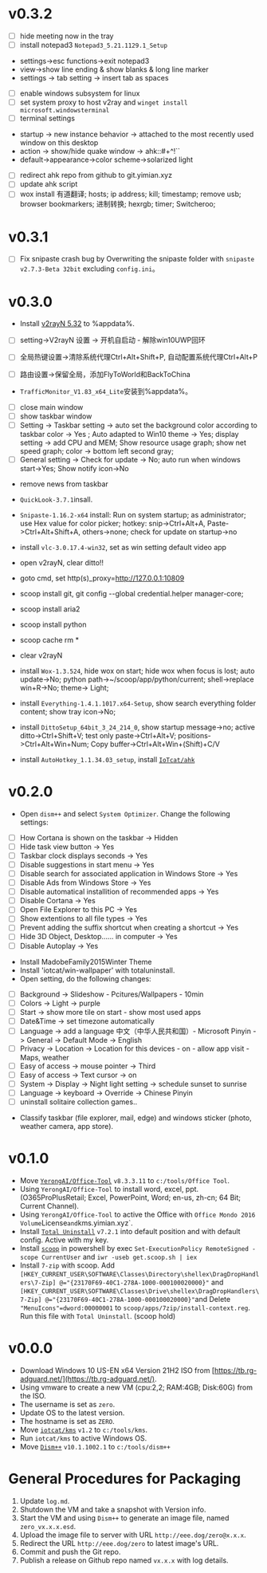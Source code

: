 # v0.3.2
 - [ ] hide meeting now in the tray
 - [ ] install notepad3 `Notepad3_5.21.1129.1_Setup`
 - settings->esc functions->exit notepad3
 - view->show line ending & show blanks & long line marker
 - settings -> tab setting -> insert tab as spaces
 - [ ] enable windows subsystem for linux
 - [ ] set system proxy to host v2ray and `winget install microsoft.windowsterminal`
 - [ ] terminal settings
 - startup -> new instance behavior -> attached to the most recently used window on this desktop
 - action -> show/hide quake window -> ahk::#+^!``
 - default->appearance->color scheme->solarized light
 - [ ] redirect ahk repo from github to git.yimian.xyz
 - [ ] update ahk script
 - [ ] wox install 有道翻译; hosts; ip address; kill; timestamp; remove usb; browser bookmarkers; 进制转换; hexrgb; timer; Switcheroo;
# v0.3.1
- [ ] Fix snipaste crash bug by Overwriting the snipaste folder with `snipaste v2.7.3-Beta 32bit` excluding `config.ini`。
# v0.3.0
- Install [v2rayN 5.32](https://github.com/2dust/v2rayN/releases/tag/5.23) to %appdata%. 
- [ ] setting->V2rayN 设置 -> 开机自启动 - 解除win10UWP回环
- [ ] 全局热键设置->清除系统代理Ctrl+Alt+Shift+P, 自动配置系统代理Ctrl+Alt+P
- [ ] 路由设置->保留全局，添加FlyToWorld和BackToChina


- `TrafficMonitor_V1.83_x64_Lite`安装到%appdata%。
- [ ] close main window
- [ ] show taskbar window
- [ ] Setting -> Taskbar setting -> auto set the background color according to taskbar color -> Yes ; Auto adapted to Win10 theme -> Yes; display setting ->  add CPU and MEM; Show resource usage graph; show net speed graph; color -> bottom left second gray; 
- [ ] General setting -> Check for update -> No; auto run when windows start->Yes; Show notify icon->No
- remove news from taskbar

- `QuickLook-3.7.1`insall.
- `Snipaste-1.16.2-x64` install: Run on system startup; as administrator; use Hex value for color picker; hotkey: snip->Ctrl+Alt+A, Paste->Ctrl+Alt+Shift+A, others->none; check for update on startup->no

- install `vlc-3.0.17.4-win32`, set as win setting default video app
- open v2rayN, clear ditto!!
- goto cmd, set http(s)_proxy=http://127.0.0.1:10809
- scoop install git, git config --global credential.helper manager-core; 
- scoop install aria2
- scoop install python
- scoop cache rm *
- clear v2rayN
- install `Wox-1.3.524`, hide wox on start; hide wox when focus is lost; auto update->No; python path->~/scoop/app/python/current; shell->replace win+R->No; theme-> Light; 
- install `Everything-1.4.1.1017.x64-Setup`, show search everything folder content; show tray icon->No; 
- install `DittoSetup_64bit_3_24_214_0`, show startup message->no; active ditto->Ctrl+Shift+V; test only paste->Ctrl+Alt+V; positions->Ctrl+Alt+Win+Num; Copy buffer->Ctrl+Alt+Win+(Shift)+C/V

 - install `AutoHotkey_1.1.34.03_setup`, install [`IoTcat/ahk`](https://github.com/IoTcat/ahk)

# v0.2.0
 - Open `dism++` and select `System Optimizer`. Change the following settings:   
 - [ ] How Cortana is shown on the taskbar -> Hidden
 - [ ] Hide task view button -> Yes
 - [ ] Taskbar clock displays seconds -> Yes
 - [ ] Disable suggestions in start menu -> Yes
 - [ ] Disable search for associated application in Windows Store -> Yes
 - [ ] Disable Ads from Windows Store -> Yes
 - [ ] Disable automatical installition of recommended apps -> Yes
 - [ ] Disable Cortana -> Yes
 - [ ] Open File Explorer to this PC -> Yes
 - [ ] Show extentions to all file types -> Yes
 - [ ] Prevent adding the suffix shortcut when creating a shortcut -> Yes
 - [ ] Hide 3D Object, Desktop...... in computer -> Yes
 - [ ] Disable Autoplay -> Yes
 
 - Install MadobeFamily2015Winter Theme
 - Install 'iotcat/win-wallpaper' with totaluninstall.
 - Open setting, do the following changes:
 - [ ] Background -> Slideshow - Pcitures/Wallpapers - 10min
 - [ ] Colors -> Light -> purple
 - [ ] Start -> show more tile on start - show most used apps
 - [ ] Date&Time -> set timezone automatically
 - [ ] Language -> add a language 中文（中华人民共和国）- Microsoft Pinyin -> General -> Default Mode -> English
 - [ ] Privacy -> Location -> Location for this devices - on - allow app visit - Maps, weather
 - [ ] Easy of access -> mouse pointer -> Third
 - [ ] Easy of access -> Text cursor -> on
 - [ ] System -> Display -> Night light setting -> schedule sunset to sunrise
 - [ ] Language -> keyboard -> Override -> Chinese Pinyin
 - [ ] uninstall solitaire collection games..

 - Classify taskbar (file explorer, mail, edge) and windows sticker (photo, weather camera, app store).

# v0.1.0
 - Move [`YerongAI/Office-Tool`](https://github.com/YerongAI/Office-Tool) `v8.3.3.11` to `c:/tools/Office Tool`.
 - Using `YerongAI/Office-Tool` to install word, excel, ppt. (O365ProPlusRetail; Excel, PowerPoint, Word; en-us, zh-cn; 64 Bit; Current Channel).
 - Using `YerongAI/Office-Tool` to active the Office with `Office Mondo 2016 Volume`License` and `kms.yimian.xyz`.
 - Install [`Total Uninstall`](https://www.martau.com/uninstaller-download.php) `v7.2.1` into default position and with default config. Active with my key.
 - Install [`scoop`](https://scoop.sh) in powershell by exec `Set-ExecutionPolicy RemoteSigned -scope CurrentUser` and `iwr -useb get.scoop.sh | iex`
 - Install `7-zip` with scoop. Add `[HKEY_CURRENT_USER\SOFTWARE\Classes\Directory\shellex\DragDropHandlers\7-Zip]
@="{23170F69-40C1-278A-1000-000100020000}"` and `[HKEY_CURRENT_USER\SOFTWARE\Classes\Drive\shellex\DragDropHandlers\7-Zip]
@="{23170F69-40C1-278A-1000-000100020000}"`and Delete `"MenuIcons"=dword:00000001` to `scoop/apps/7zip/install-context.reg`. Run this file with `Total Uninstall`. (scoop hold)


# v0.0.0
 - Download Windows 10 US-EN x64 Version 21H2 ISO from [https://tb.rg-adguard.net/](https://tb.rg-adguard.net/).
 - Using vmware to create a new VM (cpu:2,2; RAM:4GB; Disk:60G) from the ISO.
 - The username is set as `zero`.
 - Update OS to the latest version.
 - The hostname is set as `ZERO`.
 - Move [`iotcat/kms`](https://github.com/IoTcat/kms) `v1.2` to `c:/tools/kms`.
 - Run `iotcat/kms` to active Windows OS.
 - Move [`Dism++`](https://github.com/Chuyu-Team/Dism-Multi-language) `v10.1.1002.1` to `c:/tools/dism++`

# General Procedures for Packaging
1. Update `log.md`.
2. Shutdown the VM and take a snapshot with Version info.
3. Start the VM and using `Dism++` to generate an image file, named `zero_vx.x.x.esd`.
4. Upload the image file to server with URL `http://eee.dog/zero@x.x.x`.
5. Redirect the URL `http://eee.dog/zero` to latest image's URL.
6. Commit and push the Git repo.
7. Publish a release on Github repo named `vx.x.x` with log details.
